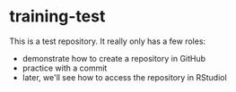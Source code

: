 # training-test

This is a test repository. It really only has a few roles:
- demonstrate how to create a repository in GitHub
- practice with a commit
- later, we'll see how to access the repository in RStudiol
